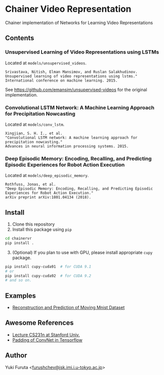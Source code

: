 # Chainer Video Representation

Chainer implementation of Networks for Learning Video Representations

## Contents

### Unsupervised Learning of Video Representations using LSTMs

Located at `models/unsupervised_videos`.

```
Srivastava, Nitish, Elman Mansimov, and Ruslan Salakhudinov.
Unsupervised learning of video representations using lstms."
International conference on machine learning. 2015.
```

See https://github.com/emansim/unsupervised-videos for the original implementation.


### Convolutional LSTM Network: A Machine Learning Approach for Precipitation Nowcasting

Located at `models/conv_lstm`.

```
Xingjian, S. H. I., et al.
"Convolutional LSTM network: A machine learning approach for precipitation nowcasting."
Advances in neural information processing systems. 2015.
```

### Deep Episodic Memory: Encoding, Recalling, and Predicting Episodic Experiences for Robot Action Execution

Located at `models/deep_episodic_memory`.

```
Rothfuss, Jonas, et al.
"Deep Episodic Memory: Encoding, Recalling, and Predicting Episodic Experiences for Robot Action Execution."
arXiv preprint arXiv:1801.04134 (2018).
```

## Install

1. Clone this repository
2. Install this package using `pip`

``` bash
cd chainervr
pip install .
```

3. (Optional) If you plan to use with GPU, please install appropriate `cupy` package.

``` bash
pip install cupy-cuda91  # for CUDA 9.1
# or
pip install cupy-cuda92  # for CUDA 9.2
# and so on.
```


## Examples

- [Reconstruction and Prediction of Moving Mnist Dataset](examples/moving_mnist)

## Awesome References

- [Lecture CS231n at Stanford Univ.](http://cs231n.github.io/convolutional-networks/)
- [Padding of ConvNet in Tensorflow](https://www.tensorflow.org/api_guides/python/nn#convolution)

## Author

Yuki Furuta <<furushchev@jsk.imi.i.u-tokyo.ac.jp>>
